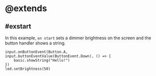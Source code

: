# @extends

## #exstart

In this example, ``on start`` sets a dimmer brightness on the screen and the button handler shows a string.

```blocks
input.onButtonEvent(Button.A, input.buttonEventValue(ButtonEvent.Down), () => {
    basic.showString("Hello!")
})
led.setBrightness(50)
```
